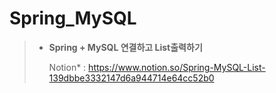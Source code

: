 # Spring_MySQL

> - **Spring + MySQL 연결하고 List출력하기**
>   
>   Notion* : https://www.notion.so/Spring-MySQL-List-139dbbe3332147d6a944714e64cc52b0